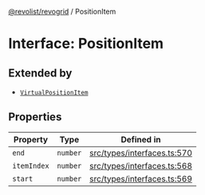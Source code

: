 [@revolist/revogrid](README.md) / PositionItem

# Interface: PositionItem

## Extended by

- [`VirtualPositionItem`](Interface.VirtualPositionItem.md)

## Properties

| Property | Type | Defined in |
| ------ | ------ | ------ |
| `end` | `number` | [src/types/interfaces.ts:570](https://github.com/revolist/revogrid/blob/3fee8276dedac5f7aa7fa43a0495db32609daeca/src/types/interfaces.ts#L570) |
| `itemIndex` | `number` | [src/types/interfaces.ts:568](https://github.com/revolist/revogrid/blob/3fee8276dedac5f7aa7fa43a0495db32609daeca/src/types/interfaces.ts#L568) |
| `start` | `number` | [src/types/interfaces.ts:569](https://github.com/revolist/revogrid/blob/3fee8276dedac5f7aa7fa43a0495db32609daeca/src/types/interfaces.ts#L569) |
